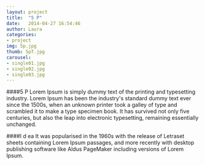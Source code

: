 ```yaml
---
layout: project
title:  "5 P"
date:   2014-04-27 16:54:46
author: Laura
categories:
- project
img: 5p.jpg
thumb: 5pT.jpg
carousel:
- single01.jpg
- single02.jpg
- single03.jpg
---
```

####5 P
Lorem Ipsum is simply dummy text of the printing and typesetting industry. Lorem Ipsum has been the industry's standard dummy text ever since the 1500s, when an unknown printer took a galley of type and scrambled it to make a type specimen book. It has survived not only five centuries, but also the leap into electronic typesetting, remaining essentially unchanged.

####I d ea
It was popularised in the 1960s with the release of Letraset sheets containing Lorem Ipsum passages, and more recently with desktop publishing software like Aldus PageMaker including versions of Lorem Ipsum.